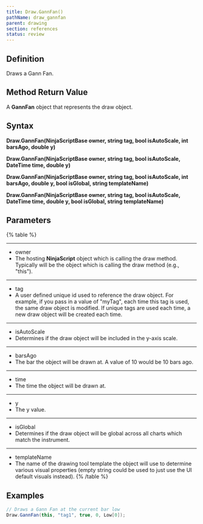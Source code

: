 ```yaml
---
title: Draw.GannFan()
pathName: draw_gannfan
parent: drawing
section: references
status: review
---
```


## Definition

Draws a Gann Fan.

## Method Return Value

A **GannFan** object that represents the draw object.

## Syntax

**Draw.GannFan(NinjaScriptBase owner, string tag, bool isAutoScale, int barsAgo, double y)**  

**Draw.GannFan(NinjaScriptBase owner, string tag, bool isAutoScale, DateTime time, double y)**  

**Draw.GannFan(NinjaScriptBase owner, string tag, bool isAutoScale, int barsAgo, double y, bool isGlobal, string templateName)**  

**Draw.GannFan(NinjaScriptBase owner, string tag, bool isAutoScale, DateTime time, double y, bool isGlobal, string templateName)**

## Parameters

{% table %}

---

* owner
* The hosting **NinjaScript** object which is calling the draw method. Typically will be the object which is calling the draw method (e.g., "this").

---

* tag
* A user defined unique id used to reference the draw object. For example, if you pass in a value of "myTag", each time this tag is used, the same draw object is modified. If unique tags are used each time, a new draw object will be created each time.

---

* isAutoScale
* Determines if the draw object will be included in the y-axis scale.

---

* barsAgo
* The bar the object will be drawn at. A value of 10 would be 10 bars ago.

---

* time
* The time the object will be drawn at.

---

* y
* The y value.

---

* isGlobal
* Determines if the draw object will be global across all charts which match the instrument.

---

* templateName
* The name of the drawing tool template the object will use to determine various visual properties (empty string could be used to just use the UI default visuals instead).
{% /table %}

## Examples

```csharp
// Draws a Gann Fan at the current bar low  
Draw.GannFan(this, "tag1", true, 0, Low[0]);

```
